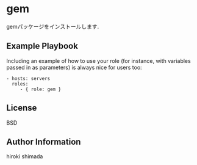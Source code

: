 gem
=========

gemパッケージをインストールします.

Example Playbook
----------------

Including an example of how to use your role (for instance, with variables passed in as parameters) is always nice for users too:

    - hosts: servers
      roles:
         - { role: gem }

License
-------

BSD

Author Information
------------------

hiroki shimada
